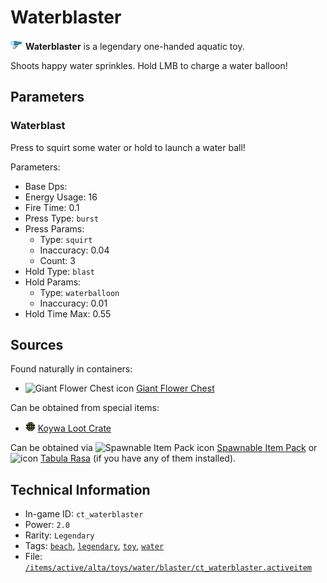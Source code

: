 # Waterblaster

<img src="https://raw.githubusercontent.com/Ceterai/Enternia/main/items/active/alta/toys/water/blaster/ct_waterblaster.png" alt="Waterblaster icon" loading="lazy" width="auto" height="16px"/> **Waterblaster** is a legendary one-handed aquatic toy.

Shoots happy water sprinkles. Hold LMB to charge a water balloon!

## Parameters

### Waterblast

Press to squirt some water or hold to launch a water ball!

Parameters:

- Base Dps:
- Energy Usage: 16
- Fire Time: 0.1
- Press Type: `burst`
- Press Params:
  - Type: `squirt`
  - Inaccuracy: 0.04
  - Count: 3
- Hold Type: `blast`
- Hold Params:
  - Type: `waterballoon`
  - Inaccuracy: 0.01
- Hold Time Max: 0.55

## Sources

Found naturally in containers:

- <img src="https://starbounder.org/mediawiki/images/b/ba/Giant_Flower_Chest.png" alt="Giant Flower Chest icon" loading="lazy" width="12px" height="9.75px"/> [Giant Flower Chest](https://starbounder.org/Giant_Flower_Chest)

Can be obtained from special items:

- <img src="https://raw.githubusercontent.com/Ceterai/Enternia/main/items/active/alta/loot/biome/ct_koywa_loot.png" alt="Koywa Loot Crate icon" loading="lazy" width="auto" height="16px"/> [Koywa Loot Crate](https://ceterai.github.io/MyEnternia/Wiki/KoywaLootCrate)

Can be obtained via <img src="https://raw.githubusercontent.com/Silverfeelin/Starbound-SpawnableItemPack/master/interface/sip/iconSmall.png" alt="Spawnable Item Pack icon" width="18" height="14"/> [Spawnable Item Pack](https://steamcommunity.com/sharedfiles/filedetails/?id=733665104) or <img src="https://steamuserimages-a.akamaihd.net/ugc/263843960696222713/3EC9A7C005541F7D577EBCB8C5736B4EFC9973D6/" alt="icon" width="8" height="12"/> [Tabula Rasa](https://community.playstarbound.com/resources/the-tabula-rasa.3222/) (if you have any of them installed).

## Technical Information

- In-game ID: `ct_waterblaster`
- Power: `2.0`
- Rarity: `Legendary`
- Tags: [`beach`](https://ceterai.github.io/MyEnternia/Wiki/Tags/Beach), [`legendary`](https://ceterai.github.io/MyEnternia/Wiki/Tags/Legendary), [`toy`](https://ceterai.github.io/MyEnternia/Wiki/Tags/Toy), [`water`](https://ceterai.github.io/MyEnternia/Wiki/Tags/Water)
- File: [`/items/active/alta/toys/water/blaster/ct_waterblaster.activeitem`](https://github.com/Ceterai/Enternia/blob/main/items/active/alta/toys/water/blaster/ct_waterblaster.activeitem)
